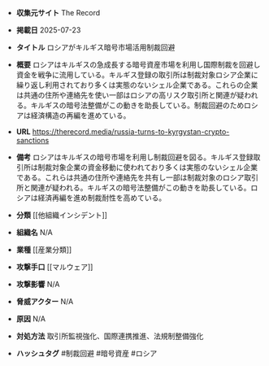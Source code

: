- **収集元サイト**
The Record

- **掲載日**
2025-07-23

- **タイトル**
ロシアがキルギス暗号市場活用制裁回避

- **概要**
ロシアはキルギスの急成長する暗号資産市場を利用し国際制裁を回避し資金を戦争に流用している。キルギス登録の取引所は制裁対象ロシア企業に繰り返し利用されており多くは実態のないシェル企業である。これらの企業は共通の住所や連絡先を使い一部はロシアの高リスク取引所と関連が疑われる。キルギスの暗号法整備がこの動きを助長している。制裁回避のためロシアは経済構造の再編を進めている。

- **URL**
https://therecord.media/russia-turns-to-kyrgystan-crypto-sanctions

- **備考**
ロシアはキルギスの暗号市場を利用し制裁回避を図る。キルギス登録取引所は制裁対象企業の資金移動に使われており多くは実態のないシェル企業である。これらは共通の住所や連絡先を共有し一部は制裁対象のロシア取引所と関連が疑われる。キルギスの暗号法整備がこの動きを助長している。ロシアは経済再編を進め制裁耐性を高めている。

- **分類**
[[他組織インシデント]]

- **組織名**
N/A

- **業種**
[[産業分類]]

- **攻撃手口**
[[マルウェア]]

- **攻撃影響**
N/A

- **脅威アクター**
N/A

- **原因**
N/A

- **対処方法**
取引所監視強化、国際連携推進、法規制整備強化

- **ハッシュタグ**
#制裁回避 #暗号資産 #ロシア
